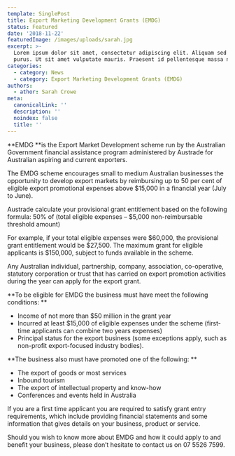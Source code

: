 ```yaml
---
template: SinglePost
title: Export Marketing Development Grants (EMDG)
status: Featured
date: '2018-11-22'
featuredImage: /images/uploads/sarah.jpg
excerpt: >-
  Lorem ipsum dolor sit amet, consectetur adipiscing elit. Aliquam sed feugiat
  purus. Ut sit amet vulputate mauris. Praesent id pellentesque massa nunc.
categories:
  - category: News
  - category: Export Marketing Development Grants (EMDG)
authors:
  - athor: Sarah Crowe
meta:
  canonicalLink: ''
  description: ''
  noindex: false
  title: ''
---
```

**EMDG **is the Export Market Development scheme run by the Australian Government financial assistance program administered by Austrade for Australian aspiring and current exporters.

The EMDG scheme encourages small to medium Australian businesses the opportunity to develop export markets by reimbursing up to 50 per cent of eligible export promotional expenses above $15,000 in a financial year (July to June).

Austrade calculate your provisional grant entitlement  based on the following formula: 50% of (total eligible expenses – $5,000 non-reimbursable threshold amount)

For example, if your total eligible expenses were $60,000, the provisional grant entitlement would be $27,500. The maximum grant for eligible applicants is $150,000, subject to funds available in the scheme.

Any Australian individual, partnership, company, association, co-operative, statutory corporation or trust that has carried on export promotion activities during the year can apply for the export grant.

**To be eligible for EMDG the business must have meet the following conditions:**

* Income of not more than $50 million in the grant year
* Incurred at least $15,000 of eligible expenses under the scheme (first-time applicants can combine two years expenses)
* Principal status for the export business (some exceptions apply, such as non-profit export-focused industry bodies).

**The business also must have promoted one of the following:**

* The export of goods or most services
* Inbound tourism
* The export of intellectual property and know-how
* Conferences and events held in Australia

If you are a first time applicant you are required to satisfy grant entry requirements, which include providing financial statements and some information that gives details on your business, product or service.

Should you wish to know more about EMDG and how it could apply to and benefit your business, please don’t hesitate to contact us on 07 5526 7599.
